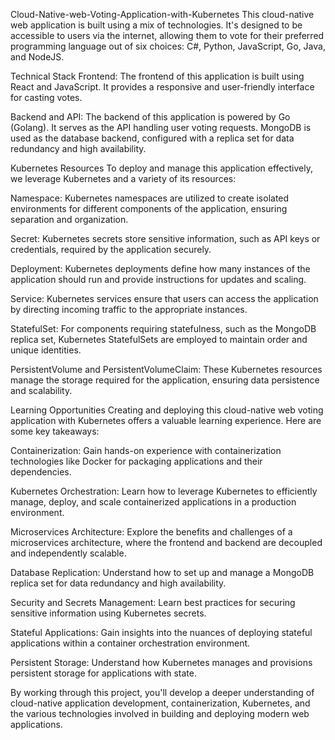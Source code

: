 Cloud-Native-web-Voting-Application-with-Kubernetes
This cloud-native web application is built using a mix of technologies. It's designed to be accessible to users via the internet, allowing them to vote for their preferred programming language out of six choices: C#, Python, JavaScript, Go, Java, and NodeJS.

Technical Stack
Frontend: The frontend of this application is built using React and JavaScript. It provides a responsive and user-friendly interface for casting votes.

Backend and API: The backend of this application is powered by Go (Golang). It serves as the API handling user voting requests. MongoDB is used as the database backend, configured with a replica set for data redundancy and high availability.

Kubernetes Resources
To deploy and manage this application effectively, we leverage Kubernetes and a variety of its resources:

Namespace: Kubernetes namespaces are utilized to create isolated environments for different components of the application, ensuring separation and organization.

Secret: Kubernetes secrets store sensitive information, such as API keys or credentials, required by the application securely.

Deployment: Kubernetes deployments define how many instances of the application should run and provide instructions for updates and scaling.

Service: Kubernetes services ensure that users can access the application by directing incoming traffic to the appropriate instances.

StatefulSet: For components requiring statefulness, such as the MongoDB replica set, Kubernetes StatefulSets are employed to maintain order and unique identities.

PersistentVolume and PersistentVolumeClaim: These Kubernetes resources manage the storage required for the application, ensuring data persistence and scalability.

Learning Opportunities
Creating and deploying this cloud-native web voting application with Kubernetes offers a valuable learning experience. Here are some key takeaways:

Containerization: Gain hands-on experience with containerization technologies like Docker for packaging applications and their dependencies.

Kubernetes Orchestration: Learn how to leverage Kubernetes to efficiently manage, deploy, and scale containerized applications in a production environment.

Microservices Architecture: Explore the benefits and challenges of a microservices architecture, where the frontend and backend are decoupled and independently scalable.

Database Replication: Understand how to set up and manage a MongoDB replica set for data redundancy and high availability.

Security and Secrets Management: Learn best practices for securing sensitive information using Kubernetes secrets.

Stateful Applications: Gain insights into the nuances of deploying stateful applications within a container orchestration environment.

Persistent Storage: Understand how Kubernetes manages and provisions persistent storage for applications with state.

By working through this project, you'll develop a deeper understanding of cloud-native application development, containerization, Kubernetes, and the various technologies involved in building and deploying modern web applications.

